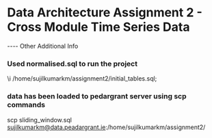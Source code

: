 # Data Architecture Assignment 2 - Cross Module Time Series Data

---- Other Additional Info

### Used normalised.sql to run the project

\i /home/sujilkumarkm/assignment2/initial_tables.sql;

### data has been loaded to pedargrant server using scp commands

scp sliding_window.sql sujilkumarkm@data.peadargrant.ie:/home/sujilkumarkm/assignment2/
